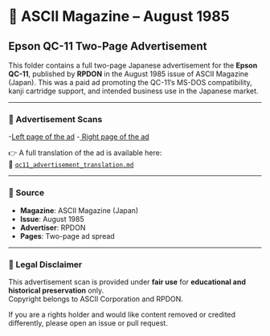 # 📰 ASCII Magazine – August 1985

## Epson QC-11 Two-Page Advertisement

This folder contains a full two-page Japanese advertisement for the **Epson QC-11**, published by **RPDON** in the August 1985 issue of ASCII Magazine (Japan). This was a paid ad promoting the QC-11’s MS-DOS compatibility, kanji cartridge support, and intended business use in the Japanese market.

---

### 📄 Advertisement Scans

 -[Left page of the ad](qc11_advertisement_page1.jpg)
  -[ Right page of the ad](qc11_advertisement_page2.jpg)

👉 A full translation of the ad is available here:  
📘 [`qc11_advertisement_translation.md`](qc11_advertisement_translation.md)

---

### 📝 Source

- **Magazine**: ASCII Magazine (Japan)
- **Issue**: August 1985
- **Advertiser**: RPDON
- **Pages**: Two-page ad spread

---

### 📜 Legal Disclaimer

This advertisement scan is provided under **fair use** for **educational and historical preservation** only.  
Copyright belongs to ASCII Corporation and RPDON.

If you are a rights holder and would like content removed or credited differently, please open an issue or pull request.
